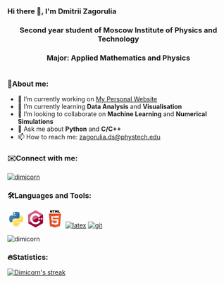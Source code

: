 ### Hi there 👋, I'm Dmitrii Zagorulia
<h3 align= "center"> Second year student of Moscow Institute of Physics and Technology </h3>
<h3 align= "center"> Major: Applied Mathematics and Physics</h3>
<h1></h1>



<h3 align="left">🔎About me:</h3>

- 🔭 I’m currently working on [My Personal Website](https://github.com/dimicorn/dimicorn.github.io)
- 🌱 I’m currently learning **Data Analysis** and **Visualisation**
- 👯 I’m looking to collaborate on **Machine Learning** and **Numerical Simulations**
- 💬 Ask me about **Python** and **C/C++**
- 📫 How to reach me: zagorulia.ds@phystech.edu


<h3 align="left">✉️Connect with me:</h3>
<p align="left">
<a href="https://vk.com/dimicorn" target="_blank"><img align="center" src="https://img.icons8.com/nolan/64/vk-circled.png" alt="dimicorn" height="40" width="40" /></a>
</p>

<h3 align="left">🛠Languages and Tools:</h3>

<p align="left"> 
<a href="https://www.python.org" target="_blank"> 
  <img src="https://raw.githubusercontent.com/devicons/devicon/master/icons/python/python-original.svg" alt="python" width="40" height="40"/></a>
<a href="https://www.w3schools.com/cpp/" target="_blank"> 
  <img src="https://raw.githubusercontent.com/devicons/devicon/master/icons/cplusplus/cplusplus-original.svg" alt="cplusplus" width="40" height="40"/></a>
<a href="https://www.w3.org/html/" target="_blank">
  <img src="https://raw.githubusercontent.com/devicons/devicon/master/icons/html5/html5-original-wordmark.svg" alt="html5" width="40" height="40"/></a>
  
<a href="https://www.overleaf.com/learn/" target="_blank"> 
  <img src="https://img.icons8.com/color/48/000000/latex.png" alt="latex" width="40" height="40"/></a>
  <!--
<a href="https://www.w3schools.com/css/" target="_blank"> 
  <img src="https://raw.githubusercontent.com/devicons/devicon/master/icons/css3/css3-original-wordmark.svg" alt="css3" width="40" height="40"/></a>
<a href="https://www.javascript.com/" target="_blank"> 
  <img src="https://raw.githubusercontent.com/devicons/devicon/master/icons/javascript/javascript-original.svg" alt="javascript" width="40" height="40"/></a>
-->
<a href="https://git-scm.com/" target="_blank"> 
  <img src="https://www.vectorlogo.zone/logos/git-scm/git-scm-icon.svg" alt="git" width="40" height="40"/></a>
</p>

<img src="https://github-readme-stats.vercel.app/api/top-langs/?username=dimicorn&layout=compact&hide=html" alt="dimicorn"  width="495"/>
<h3 align="left">🔥Statistics:</h3>

<a href="https://github.com/DenverCoder1/github-readme-streak-stats">
<img title="🔥 Get streak stats for your profile at git.io/streak-stats" alt="Dimicorn's streak" src="https://github-readme-streak-stats.herokuapp.com/?user=dimicorn&theme=default&hide_border=true"/></a>
